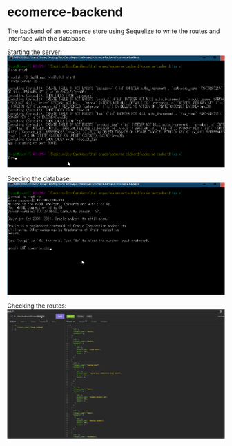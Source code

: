 # ecomerce-backend
The backend of an ecomerce store using Sequelize to write the routes and interface with the database.

Starting the server:
![gif](./img/ecomerceScriptStart.gif)

Seeding the database: 
![gif](./img/ecomerceStartUp.gif)

Checking the routes: 
![gif](./img/codingEcomerce1.gif)
